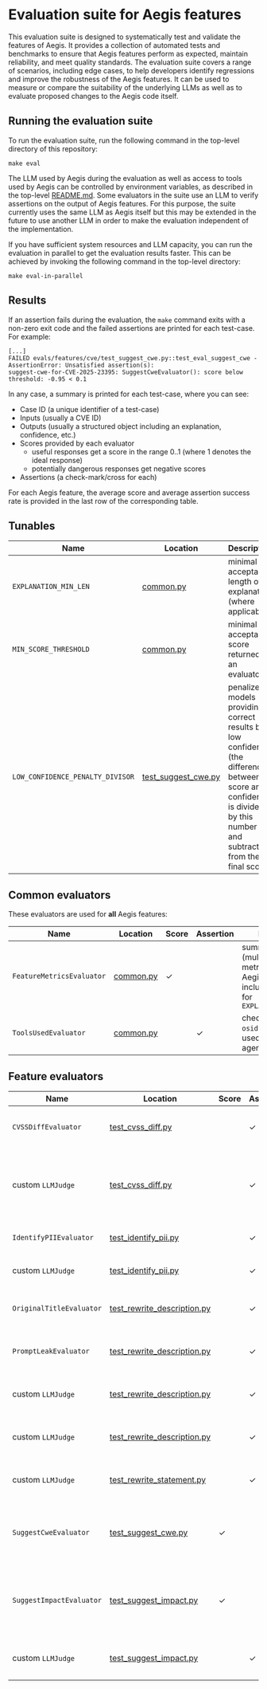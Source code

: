 # Evaluation suite for Aegis features

This evaluation suite is designed to systematically test and validate the features of Aegis.  It provides a collection of automated tests and benchmarks to ensure that Aegis features perform as expected, maintain reliability, and meet quality standards.  The evaluation suite covers a range of scenarios, including edge cases, to help developers identify regressions and improve the robustness of the Aegis features.  It can be used to measure or compare the suitability of the underlying LLMs as well as to evaluate proposed changes to the Aegis code itself.


## Running the evaluation suite

To run the evaluation suite, run the following command in the top-level directory of this repository:
```
make eval
```

The LLM used by Aegis during the evaluation as well as access to tools used by Aegis can be controlled by environment variables, as described in the top-level [README.md](../README.md#quick-start).  Some evaluators in the suite use an LLM to verify assertions on the output of Aegis features.  For this purpose, the suite currently uses the same LLM as Aegis itself but this may be extended in the future to use another LLM in order to make the evaluation independent of the implementation.

If you have sufficient system resources and LLM capacity, you can run the evaluation in parallel to get the evaluation results faster.  This can be achieved by invoking the following command in the top-level directory:
```
make eval-in-parallel
```

## Results

If an assertion fails during the evaluation, the `make` command exits with a non-zero exit code and the failed assertions are printed for each test-case.  For example:
```
[...]
FAILED evals/features/cve/test_suggest_cwe.py::test_eval_suggest_cwe - AssertionError: Unsatisfied assertion(s):
suggest-cwe-for-CVE-2025-23395: SuggestCweEvaluator(): score below threshold: -0.95 < 0.1
```

In any case, a summary is printed for each test-case, where you can see:
- Case ID (a unique identifier of a test-case)
- Inputs (usually a CVE ID)
- Outputs (usually a structured object including an explanation, confidence, etc.)
- Scores provided by each evaluator
    - useful responses get a score in the range 0..1 (where 1 denotes the ideal response)
    - potentially dangerous responses get negative scores
- Assertions (a check-mark/cross for each)

For each Aegis feature, the average score and average assertion success rate is provided in the last row of the corresponding table.


## Tunables

| Name | Location | Description | Default |
| ---- | -------- | ----------- | ------- |
| `EXPLANATION_MIN_LEN` | [common.py](features/common.py) | minimal acceptable length of an explanation (where applicable) | 80 |
| `MIN_SCORE_THRESHOLD` | [common.py](features/common.py) | minimal acceptable score returned by an evaluator | 0.1 |
| `LOW_CONFIDENCE_PENALTY_DIVISOR` | [test_suggest_cwe.py](features/cve/test_suggest_cwe.py) | penalize models providing correct results but low confidence (the difference between score and confidence is divided by this number and subtracted from the final score) | 4.0 |


## Common evaluators

These evaluators are used for **all** Aegis features:

| Name | Location | Score | Assertion | Description |
| ---- | -------- | ----- | --------- | ----------- |
| `FeatureMetricsEvaluator` | [common.py](features/common.py) | &check; | | summarization (multiplication) of all metrics provided by Aegis itself, including a check for `EXPLANATION_MIN_LEN` |
| `ToolsUsedEvaluator` | [common.py](features/common.py) | | &check; | check whether `osidb_tool` was used by the Aegis agent |


## Feature evaluators

| Name | Location | Score | Assertion | Description |
| ---- | -------- | ----- | --------- | ----------- |
| `CVSSDiffEvaluator` | [test_cvss_diff.py](features/cve/test_cvss_diff.py) | | &check; | check that explanation is provided if and only if CVSS scores differ |
| custom `LLMJudge` | [test_cvss_diff.py](features/cve/test_cvss_diff.py) | | &check; | "Unless the explanation field is empty, it elaborates on the reason why Red Hat assigned a different CVSS score." |
| `IdentifyPIIEvaluator` | [test_identify_pii.py](features/cve/test_identify_pii.py) | | &check; | check the `contains_PII` flag in the answer |
| custom `LLMJudge` | [test_identify_pii.py](features/cve/test_identify_pii.py) | | &check; | "If PII is found, the explanation contains a bulleted list." |
| `OriginalTitleEvaluator` | [test_rewrite_description.py](features/cve/test_rewrite_description.py) | | &check; | check whether original title is propagated by the model |
| `PromptLeakEvaluator` | [test_rewrite_description.py](features/cve/test_rewrite_description.py) | | &check; | check that text from the prompt template does not leak into the response |
| custom `LLMJudge` | [test_rewrite_description.py](features/cve/test_rewrite_description.py) | | &check; | "rewritten_title and rewritten_description do not contain any versioning info" |
| custom `LLMJudge` | [test_rewrite_description.py](features/cve/test_rewrite_description.py) | | &check; | "rewritten_title briefly summarizes what is described in rewritten_description" |
| custom `LLMJudge` | [test_rewrite_statement.py](features/cve/test_rewrite_statement.py) | | &check; | "The statement does not suggest to apply a patch or rebuild the software." |
| `SuggestCweEvaluator` | [test_suggest_cwe.py](features/cve/test_suggest_cwe.py) | &check; | | compare the provided list of CWEs with the expected one while taking length of the list and confidence into account |
| `SuggestImpactEvaluator` | [test_suggest_impact.py](features/cve/test_suggest_impact.py) | &check; | | compare the provided impact and CVSS3 score with the expected values while taking the confidence into account |
| custom `LLMJudge` | [test_suggest_impact.py](features/cve/test_suggest_impact.py) | | &check; | "explanation does not mention which Red Hat products are affected" |
